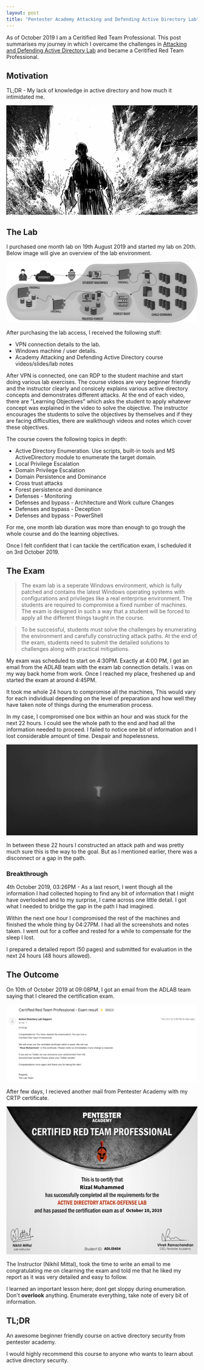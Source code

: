 ```yaml
---
layout: post
title: "Pentester Academy Attacking and Defending Active Directory Lab"
---
```


As of October 2019 I am a Ceritified Red Team Professional. This post summarises my journey in which I overcame the challenges in [Attacking and Defending Active Directory Lab](https://www.pentesteracademy.com/activedirectorylab) and became a Ceritified Red Team Professional.

<!-- more -->

## Motivation

TL;DR - My lack of knowledge in active directory and how much it intimidated me.

![Unknown](/assets/pa_adlab/unknown_.jpg)

## The Lab

I purchased one month lab on 19th August 2019 and started my lab on 20th. Below image will give an overview of the lab environment.

![ADLAB](/assets/pa_adlab/activedirectorylab2.png)

After purchasing the lab access, I received the following stuff:

- VPN connection details to the lab.
- Windows machine / user details.
- Academy Attacking and Defending Active Directory course videos/slides/lab notes

After VPN is connected, one can RDP to the student machine and start doing various lab exercises. The course videos are very beginner friendly and the instructor clearly and consicely explains various active directory concepts and demonstrates different attacks. At the end of each video, there are "Learning Objectives" which asks the student to apply whatever concept was explained in the video to solve the objective. The instructor encourages  the students to solve the objectives by themselves and if they are facing difficulties, there are walkthough videos and notes which cover these objectives. 

The course covers the following topics in depth:
- Active Directory Enumeration. Use scripts, built-in tools and MS ActiveDirectory module to enumerate the target domain.
- Local Privilege Escalation
- Domain Privilege Escalation
- Domain Persistence and Dominance
- Cross trust attacks
- Forest persistence and dominance
- Defenses - Monitoring
- Defenses and bypass - Architecture and Work culture Changes
- Defenses and bypass - Deception
- Defenses and bypass - PowerShell

For me, one month lab duration was more than enough to go trough the whole course and do the learning objectives.

Once I felt confident that I can tackle the certification exam, I scheduled it on 3rd October 2019.

## The Exam

>The exam lab is a seperate Windows environment, which is fully patched and contains the latest Windows operating systems with configurations and privileges like a real enterprise environment. The students are required to compromise a fixed number of machines. The exam is designed in such a way that a student will be forced to apply all the different things taught in the course.

>To be successful, students must solve the challenges by enumerating the environment and carefully constructing attack paths. At the end of the exam, students need to submit the detailed solutions to challenges along with practical mitigations.

My exam was scheduled to start on 4:30PM. Exactly at 4:00 PM, I got an email from the ADLAB team with the exam lab connection details. I was on my way back home from work. Once I reached my place, freshened up and started the exam at around 4:45PM.

It took me whole 24 hours to compromise all the machines, This would vary for each individiual depending on the level of preparation and how well they have taken note of things during the enumeration process.

In my case, I compromised one box within an hour and was stuck for the next 22 hours. I could see the whole path to the end and had all the information needed to proceed. I failed to notice one bit of information and I lost considerable amount of time. Despair and hopelessness.

![despair](/assets/pa_adlab/hopless.jpg)

In between these 22 hours I constructed an attack path and was pretty much sure this is the way to the goal. But as I mentioned earlier, there was a disconnect or a gap in the path.

### Breakthrough

4th October 2019, 03:26PM - As a last resort, I went though all the information I had collected hoping to find any bit of information that I might have overlooked and to my surprise, I came across one little detail. I got what I needed to bridge the gap in the path I had imagined.

Within the next one hour I compromised the rest of the machines and finished the whole thing by 04:27PM. I had all the screenshots and notes taken. I went out for a coffee and rested for a while to compensate for the sleep I lost.

I prepared a detailed report (50 pages) and submitted for evaluation in the next 24 hours (48 hours allowed).


## The Outcome

On 10th of October 2019 at 09:08PM, I got an email from the ADLAB team saying that I cleared the certification exam.

![result](/assets/pa_adlab/xm_result.png)

After few days, I recieved another mail from Pentester Academy with my CRTP certificate.

![cert](/assets/pa_adlab/cert.png)

The Instructor (Nikhil Mittal), took the time to write an email to me congratulating me on clearning the exam and told me that he liked my report as it was very detailed and easy to follow. 

I learned an important lesson here; dont get sloppy during enumeration. Don't __overlook__ anything. Enumerate everything, take note of every bit of information.


## TL;DR
An awesome beginner friendly course on active directory security from pentester academy.

I would highly recommend this course to anyone who wants to learn about active directory security.




